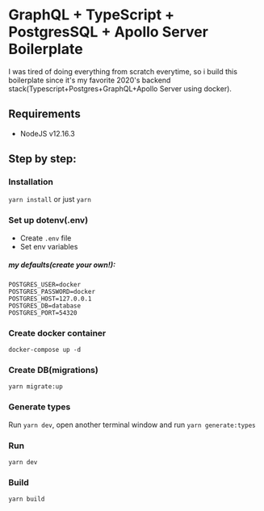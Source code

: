 # GraphQL + TypeScript + PostgresSQL + Apollo Server Boilerplate
I was tired of doing everything from scratch everytime, so i build this boilerplate since it's my favorite 2020's backend stack(Typescript+Postgres+GraphQL+Apollo Server using docker). 

## Requirements
- NodeJS v12.16.3

## Step by step:
### Installation 
`yarn install` or just `yarn`

### Set up dotenv(.env)
- Create `.env` file
- Set env variables

##### my defaults(create your own!):
```
POSTGRES_USER=docker
POSTGRES_PASSWORD=docker
POSTGRES_HOST=127.0.0.1
POSTGRES_DB=database
POSTGRES_PORT=54320
```
### Create docker container
`docker-compose up -d`

### Create DB(migrations)

`yarn migrate:up`

### Generate types
Run `yarn dev`, open another terminal window and run `yarn generate:types`

### Run

`yarn dev`

### Build

`yarn build`
